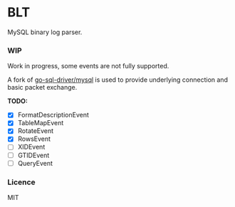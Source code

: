 # BLT

MySQL binary log parser.

### WIP

Work in progress, some events are not fully supported.

A fork of [go-sql-driver/mysql](https://github.com/go-sql-driver/mysql) is used
to provide underlying connection and basic packet exchange.

**TODO:**

* [x] FormatDescriptionEvent
* [x] TableMapEvent
* [x] RotateEvent
* [x] RowsEvent
* [ ] XIDEvent
* [ ] GTIDEvent
* [ ] QueryEvent

### Licence

MIT
